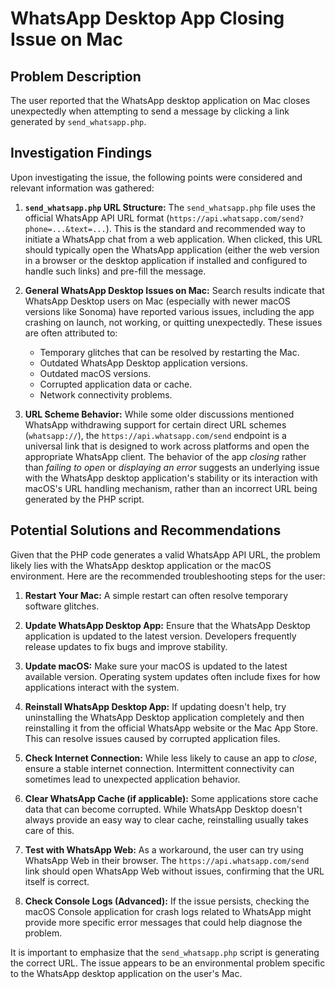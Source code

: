 # WhatsApp Desktop App Closing Issue on Mac

## Problem Description

The user reported that the WhatsApp desktop application on Mac closes unexpectedly when attempting to send a message by clicking a link generated by `send_whatsapp.php`.

## Investigation Findings

Upon investigating the issue, the following points were considered and relevant information was gathered:

1.  **`send_whatsapp.php` URL Structure:** The `send_whatsapp.php` file uses the official WhatsApp API URL format (`https://api.whatsapp.com/send?phone=...&text=...`). This is the standard and recommended way to initiate a WhatsApp chat from a web application. When clicked, this URL should typically open the WhatsApp application (either the web version in a browser or the desktop application if installed and configured to handle such links) and pre-fill the message.

2.  **General WhatsApp Desktop Issues on Mac:** Search results indicate that WhatsApp Desktop users on Mac (especially with newer macOS versions like Sonoma) have reported various issues, including the app crashing on launch, not working, or quitting unexpectedly. These issues are often attributed to:
    *   Temporary glitches that can be resolved by restarting the Mac.
    *   Outdated WhatsApp Desktop application versions.
    *   Outdated macOS versions.
    *   Corrupted application data or cache.
    *   Network connectivity problems.

3.  **URL Scheme Behavior:** While some older discussions mentioned WhatsApp withdrawing support for certain direct URL schemes (`whatsapp://`), the `https://api.whatsapp.com/send` endpoint is a universal link that is designed to work across platforms and open the appropriate WhatsApp client. The behavior of the app *closing* rather than *failing to open* or *displaying an error* suggests an underlying issue with the WhatsApp desktop application's stability or its interaction with macOS's URL handling mechanism, rather than an incorrect URL being generated by the PHP script.

## Potential Solutions and Recommendations

Given that the PHP code generates a valid WhatsApp API URL, the problem likely lies with the WhatsApp desktop application or the macOS environment. Here are the recommended troubleshooting steps for the user:

1.  **Restart Your Mac:** A simple restart can often resolve temporary software glitches.

2.  **Update WhatsApp Desktop App:** Ensure that the WhatsApp Desktop application is updated to the latest version. Developers frequently release updates to fix bugs and improve stability.

3.  **Update macOS:** Make sure your macOS is updated to the latest available version. Operating system updates often include fixes for how applications interact with the system.

4.  **Reinstall WhatsApp Desktop App:** If updating doesn't help, try uninstalling the WhatsApp Desktop application completely and then reinstalling it from the official WhatsApp website or the Mac App Store. This can resolve issues caused by corrupted application files.

5.  **Check Internet Connection:** While less likely to cause an app to *close*, ensure a stable internet connection. Intermittent connectivity can sometimes lead to unexpected application behavior.

6.  **Clear WhatsApp Cache (if applicable):** Some applications store cache data that can become corrupted. While WhatsApp Desktop doesn't always provide an easy way to clear cache, reinstalling usually takes care of this.

7.  **Test with WhatsApp Web:** As a workaround, the user can try using WhatsApp Web in their browser. The `https://api.whatsapp.com/send` link should open WhatsApp Web without issues, confirming that the URL itself is correct.

8.  **Check Console Logs (Advanced):** If the issue persists, checking the macOS Console application for crash logs related to WhatsApp might provide more specific error messages that could help diagnose the problem.

It is important to emphasize that the `send_whatsapp.php` script is generating the correct URL. The issue appears to be an environmental problem specific to the WhatsApp desktop application on the user's Mac.

